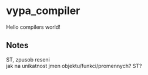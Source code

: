 # vypa_compiler

Hello compilers world!

## Notes

ST, zpusob reseni   
jak na unikatnost jmen objektu/funkci/promennych? ST?
